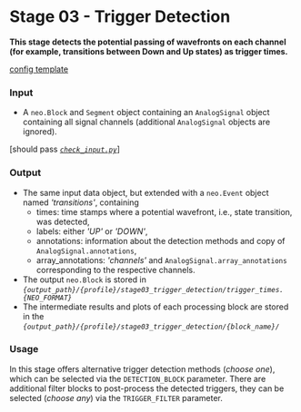 # Stage 03 - Trigger Detection

**This stage detects the potential passing of wavefronts on each channel (for example, transitions between Down and Up states) as trigger times.**

[config template](configs/config_template.yaml)

### Input

* A `neo.Block` and `Segment` object containing an `AnalogSignal` object containing all signal channels (additional `AnalogSignal` objects are ignored).

[should pass [_`check_input.py`_](scripts/check_input.py)]

### Output

* The same input data object, but extended with a `neo.Event` object named _'transitions'_, containing
    * times: time stamps where a potential wavefront, i.e., state transition, was detected,
    * labels: either _'UP'_ or _'DOWN'_,
    * annotations: information about the detection methods and copy of `AnalogSignal.annotations`,
    * array_annotations: _'channels'_ and `AnalogSignal.array_annotations` corresponding to the respective channels.
* The output `neo.Block` is stored in _`{output_path}/{profile}/stage03_trigger_detection/trigger_times.{NEO_FORMAT}`_
* The intermediate results and plots of each processing block are stored in the _`{output_path}/{profile}/stage03_trigger_detection/{block_name}/`_

### Usage
In this stage offers alternative trigger detection methods (_choose one_), which can be selected via the `DETECTION_BLOCK` parameter.
There are additional filter blocks to post-process the detected triggers, they can be selected (_choose any_) via the `TRIGGER_FILTER` parameter.

<!-- |Name | Description | Parameters |
|:----|:------------|:-----------|
|__threshold__|thresholds UP states in channels|`THRESHOLD_METHOD`|
|__calc_threshold_fixed__|calculates values for threshold block|`FIXED_THRESHOLD`|
|__calc_threshold_fitted__|calculates values for threshold block|`FIT_FUNCTION`, `BIN_NUM`, `SIGMA_FACTOR`|
|__minima__|detects UP transitions as local minima. |`NUM_INTERPOLATION_POINTS`, `USE_QUADRATIC_INTERPOLATION`, `MIN_PEAK_DISTANCE`, `MINIMA_PERSISTENCE`, `MAXIMA_THRESHOLD_FRACTION`,  `MAXIMA_THRESHOLD_WINDOW`|
|__hilbert_phase__|detects UP transitions as phase transitions|`TRANSITION_PHASE`|
|__remove_short_states__|removes short UP and/or DOWN states|`MIN_UP_DURATION`, `MIN_DOWN_DURATION`, `REMOVE_DOWN_FIRST`| -->
